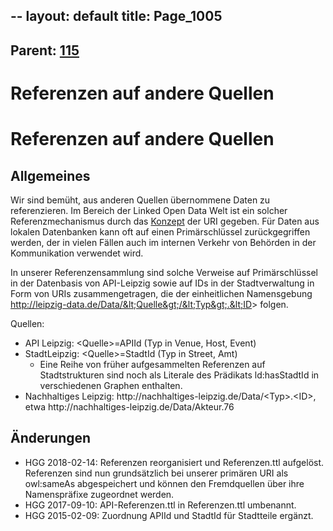 --
layout: default
title: Page_1005
---

## Parent: [115](Page_115)

# Referenzen auf andere Quellen

<h1>Referenzen auf andere Quellen</h1>
<h2>Allgemeines</h2>
Wir sind bemüht, aus anderen Quellen übernommene Daten zu referenzieren. Im Bereich der Linked Open Data Welt ist ein solcher Referenzmechanismus durch das <a href="http://leipzig-data.de/glossar/">Konzept</a> der URI gegeben. Für Daten aus lokalen Datenbanken kann oft auf einen Primärschlüssel zurückgegriffen werden, der in vielen Fällen auch im internen Verkehr von Behörden in der Kommunikation verwendet wird.

In unserer Referenzensammlung sind solche Verweise auf Primärschlüssel in der Datenbasis von API-Leipzig sowie auf IDs in der Stadtverwaltung in Form von URIs zusammengetragen, die der einheitlichen Namensgebung http://leipzig-data.de/Data/&lt;Quelle&gt;/&lt;Typ&gt;.&lt;ID&gt; folgen.

Quellen:
<ul>
 	<li>API Leipzig: &lt;Quelle&gt;=APIId (Typ in Venue, Host, Event)</li>
 	<li>StadtLeipzig: &lt;Quelle&gt;=StadtId (Typ in Street, Amt)
<ul>
 	<li>Eine Reihe von früher aufgesammelten Referenzen auf Stadtstrukturen sind noch als Literale des Prädikats ld:hasStadtId in verschiedenen Graphen enthalten.</li>
</ul>
</li>
 	<li>Nachhaltiges Leipzig: http://nachhaltiges-leipzig.de/Data/&lt;Typ&gt;.&lt;ID&gt;, etwa http://nachhaltiges-leipzig.de/Data/Akteur.76</li>
</ul>
<h2>Änderungen</h2>
<ul>
 	<li>HGG 2018-02-14: Referenzen reorganisiert und Referenzen.ttl aufgelöst. Referenzen sind nun grundsätzlich bei unserer primären URI als owl:sameAs abgespeichert und können den Fremdquellen über ihre Namenspräfixe zugeordnet werden.</li>
 	<li>HGG 2017-09-10: API-Referenzen.ttl in Referenzen.ttl umbenannt.</li>
 	<li>HGG 2015-02-09: Zuordnung APIId und StadtId für Stadtteile ergänzt.</li>
</ul>

